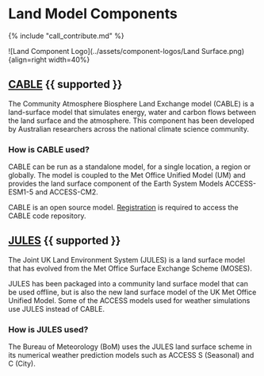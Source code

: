 # Land Model Components

{% include "call_contribute.md" %}

![Land Component Logo](../assets/component-logos/Land Surface.png){align=right width=40%}

## [CABLE][cable-wiki] {{ supported }}

The Community Atmosphere Biosphere Land Exchange model (CABLE) is a land-surface model that simulates energy, water and carbon flows between the land surface and the atmosphere. This component has been developed by Australian researchers across the national climate science community. 

### How is CABLE used?

CABLE can be run as a standalone model, for a single location, a region or globally. The model is coupled to the Met Office Unified Model (UM) and provides the land surface component of the Earth System Models ACCESS-ESM1-5 and ACCESS-CM2.

CABLE is an open source model. [Registration][cable-wiki] is required to access the CABLE code repository.


[cable-wiki]: https://trac.nci.org.au/trac/cable/wiki


## [JULES][jules-web] {{ supported }}

The Joint UK Land Environment System (JULES) is a land surface model that has evolved from the Met Office Surface Exchange Scheme (MOSES).

JULES has been packaged into a community land surface model that can be used offline, but is also the new land surface model of the UK Met Office Unified Model. Some of the ACCESS models used for weather simulations use JULES instead of CABLE. 

### How is JULES used?

The Bureau of Meteorology (BoM) uses the JULES land surface scheme in its numerical weather prediction models such as ACCESS S (Seasonal) and C (City).

[jules-web]: https://jules.jchmr.org/

